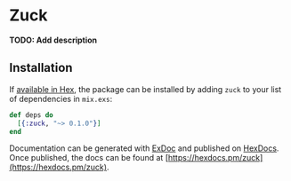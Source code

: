 # Zuck

**TODO: Add description**

## Installation

If [available in Hex](https://hex.pm/docs/publish), the package can be installed
by adding `zuck` to your list of dependencies in `mix.exs`:

```elixir
def deps do
  [{:zuck, "~> 0.1.0"}]
end
```

Documentation can be generated with [ExDoc](https://github.com/elixir-lang/ex_doc)
and published on [HexDocs](https://hexdocs.pm). Once published, the docs can
be found at [https://hexdocs.pm/zuck](https://hexdocs.pm/zuck).

